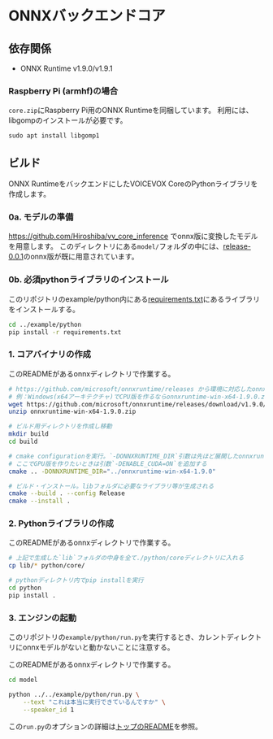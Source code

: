# ONNXバックエンドコア

## 依存関係

- ONNX Runtime v1.9.0/v1.9.1

### Raspberry Pi (armhf)の場合

`core.zip`にRaspberry Pi用のONNX Runtimeを同梱しています。
利用には、libgompのインストールが必要です。

```shell
sudo apt install libgomp1
```

## ビルド

ONNX RuntimeをバックエンドにしたVOICEVOX CoreのPythonライブラリを作成します。

### 0a. モデルの準備
https://github.com/Hiroshiba/vv_core_inference でonnx版に変換したモデルを用意します。
このディレクトリにある`model/`フォルダの中には、[release-0.0.1](https://github.com/Hiroshiba/vv_core_inference/releases/tag/0.0.1)のonnx版が既に用意されています。

### 0b. 必須pythonライブラリのインストール
このリポジトリのexample/python内にある[requirements.txt](../example/python/requirements.txt)にあるライブラリをインストールする。

```bash
cd ../example/python
pip install -r requirements.txt
```

### 1. コアバイナリの作成
このREADMEがあるonnxディレクトリで作業する。

```bash
# https://github.com/microsoft/onnxruntime/releases から環境に対応したonnxruntimeをダウンロードし展開する。
# 例：Windows(x64アーキテクチャ)でCPU版を作るならonnxruntime-win-x64-1.9.0.zip
wget https://github.com/microsoft/onnxruntime/releases/download/v1.9.0/onnxruntime-win-x64-1.9.0.zip
unzip onnxruntime-win-x64-1.9.0.zip

# ビルド用ディレクトリを作成し移動
mkdir build
cd build

# cmake configurationを実行。`-DONNXRUNTIME_DIR`引数は先ほど展開したonnxruntimeへのパスを指定する
# ここでGPU版を作りたいときは引数`-DENABLE_CUDA=ON`を追加する
cmake .. -DONNXRUNTIME_DIR="../onnxruntime-win-x64-1.9.0"

# ビルド・インストール。libフォルダに必要なライブラリ等が生成される
cmake --build . --config Release
cmake --install .
```

### 2. Pythonライブラリの作成
このREADMEがあるonnxディレクトリで作業する。

```bash
# 上記で生成した`lib`フォルダの中身を全て./python/coreディレクトリに入れる
cp lib/* python/core/

# pythonディレクトリ内でpip installを実行
cd python
pip install .
```

### 3. エンジンの起動
このリポジトリの`example/python/run.py`を実行するとき、カレントディレクトリにonnxモデルがないと動かないことに注意する。

このREADMEがあるonnxディレクトリで作業する。
```bash
cd model

python ../../example/python/run.py \
    --text "これは本当に実行できているんですか" \
    --speaker_id 1
```

この`run.py`のオプションの詳細は[トップのREADME](../README.md)を参照。
